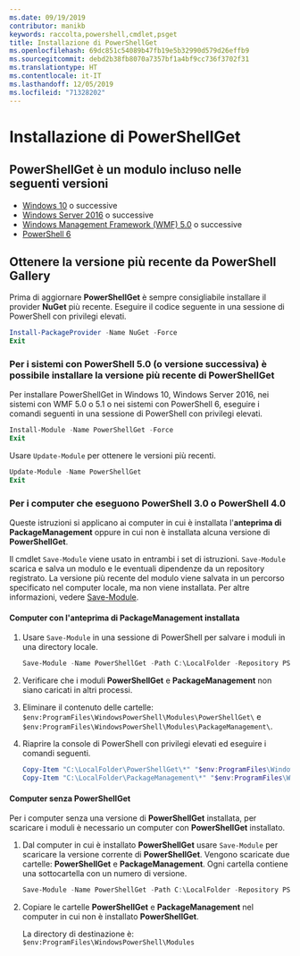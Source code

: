 ```yaml
---
ms.date: 09/19/2019
contributor: manikb
keywords: raccolta,powershell,cmdlet,psget
title: Installazione di PowerShellGet
ms.openlocfilehash: 69dc851c54089b47fb19e5b32990d579d26effb9
ms.sourcegitcommit: debd2b38fb8070a7357bf1a4bf9cc736f3702f31
ms.translationtype: HT
ms.contentlocale: it-IT
ms.lasthandoff: 12/05/2019
ms.locfileid: "71328202"
---
```

# <a name="installing-powershellget"></a>Installazione di PowerShellGet

## <a name="powershellget-is-an-in-box-module-in-the-following-releases"></a>PowerShellGet è un modulo incluso nelle seguenti versioni

- [Windows 10](https://www.microsoft.com/windows) o successive
- [Windows Server 2016](/windows-server/windows-server) o successive
- [Windows Management Framework (WMF) 5.0](https://www.microsoft.com/download/details.aspx?id=50395) o successive
- [PowerShell 6](https://github.com/PowerShell/PowerShell/releases)

## <a name="get-the-latest-version-from-powershell-gallery"></a>Ottenere la versione più recente da PowerShell Gallery

Prima di aggiornare **PowerShellGet** è sempre consigliabile installare il provider **NuGet** più recente. Eseguire il codice seguente in una sessione di PowerShell con privilegi elevati.

```powershell
Install-PackageProvider -Name NuGet -Force
Exit
```

### <a name="for-systems-with-powershell-50-or-newer-you-can-install-the-latest-powershellget"></a>Per i sistemi con PowerShell 5.0 (o versione successiva) è possibile installare la versione più recente di PowerShellGet

Per installare PowerShellGet in Windows 10, Windows Server 2016, nei sistemi con WMF 5.0 o 5.1 o nei sistemi con PowerShell 6, eseguire i comandi seguenti in una sessione di PowerShell con privilegi elevati.

```powershell
Install-Module -Name PowerShellGet -Force
Exit
```

Usare `Update-Module` per ottenere le versioni più recenti.

```powershell
Update-Module -Name PowerShellGet
Exit
```

### <a name="for-computers-running-powershell-30-or-powershell-40"></a>Per i computer che eseguono PowerShell 3.0 o PowerShell 4.0

Queste istruzioni si applicano ai computer in cui è installata l'**anteprima di PackageManagement** oppure in cui non è installata alcuna versione di **PowerShellGet**.

Il cmdlet `Save-Module` viene usato in entrambi i set di istruzioni. `Save-Module` scarica e salva un modulo e le eventuali dipendenze da un repository registrato. La versione più recente del modulo viene salvata in un percorso specificato nel computer locale, ma non viene installata. Per altre informazioni, vedere [Save-Module](/powershell/module/PowershellGet/Save-Module).

#### <a name="computers-with-the-packagemanagement-preview-installed"></a>Computer con l'anteprima di PackageManagement installata

1. Usare `Save-Module` in una sessione di PowerShell per salvare i moduli in una directory locale.

   ```powershell
   Save-Module -Name PowerShellGet -Path C:\LocalFolder -Repository PSGallery
   ```

1. Verificare che i moduli **PowerShellGet** e **PackageManagement** non siano caricati in altri processi.
1. Eliminare il contenuto delle cartelle: `$env:ProgramFiles\WindowsPowerShell\Modules\PowerShellGet\` e `$env:ProgramFiles\WindowsPowerShell\Modules\PackageManagement\`.
1. Riaprire la console di PowerShell con privilegi elevati ed eseguire i comandi seguenti.

   ```powershell
   Copy-Item "C:\LocalFolder\PowerShellGet\*" "$env:ProgramFiles\WindowsPowerShell\Modules\PowerShellGet\" -Recurse -Force
   Copy-Item "C:\LocalFolder\PackageManagement\*" "$env:ProgramFiles\WindowsPowerShell\Modules\PackageManagement\" -Recurse -Force
   ```

#### <a name="computers-without-powershellget"></a>Computer senza PowerShellGet

Per i computer senza una versione di **PowerShellGet** installata, per scaricare i moduli è necessario un computer con **PowerShellGet** installato.

1. Dal computer in cui è installato **PowerShellGet** usare `Save-Module` per scaricare la versione corrente di **PowerShellGet**. Vengono scaricate due cartelle: **PowerShellGet** e **PackageManagement**. Ogni cartella contiene una sottocartella con un numero di versione.

   ```powershell
   Save-Module -Name PowerShellGet -Path C:\LocalFolder -Repository PSGallery
   ```

1. Copiare le cartelle **PowerShellGet** e **PackageManagement** nel computer in cui non è installato **PowerShellGet**.

   La directory di destinazione è: `$env:ProgramFiles\WindowsPowerShell\Modules`
